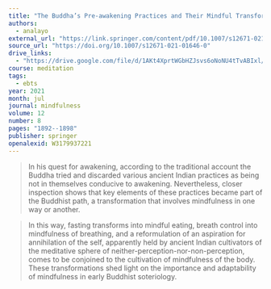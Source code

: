```yaml
---
title: "The Buddha’s Pre-awakening Practices and Their Mindful Transformation"
authors:
  - analayo
external_url: "https://link.springer.com/content/pdf/10.1007/s12671-021-01646-0.pdf"
source_url: "https://doi.org/10.1007/s12671-021-01646-0"
drive_links:
  - "https://drive.google.com/file/d/1AKt4XprtWGbHZJsvs6oNoNU4tTvABIxl/view?usp=drivesdk"
course: meditation
tags:
  - ebts
year: 2021
month: jul
journal: mindfulness
volume: 12
number: 8
pages: "1892--1898"
publisher: springer
openalexid: W3179937221
---
```


> In his quest for awakening, according to the traditional account the Buddha tried and discarded various ancient Indian practices as being not in themselves conducive to awakening.
> Nevertheless, closer inspection shows that key elements of these practices became part of the Buddhist path, a transformation that involves mindfulness in one way or another.

> In this way, fasting transforms into mindful eating, breath control into mindfulness of breathing, and a reformulation of an aspiration for annihilation of the self, apparently held by ancient Indian cultivators of the meditative sphere of neither-perception-nor-non-perception, comes to be conjoined to the cultivation of mindfulness of the body.
> These transformations shed light on the importance and adaptability of mindfulness in early Buddhist soteriology.
